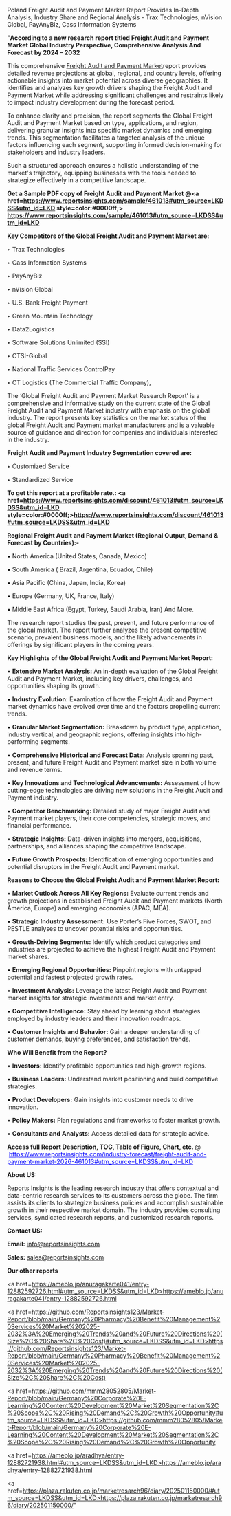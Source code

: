 Poland Freight Audit and Payment Market Report Provides In-Depth Analysis, Industry Share and Regional Analysis - Trax Technologies, nVision Global, PayAnyBiz, Cass Information Systems

"<strong>According to a new research report titled Freight Audit and Payment Market Global Industry Perspective, Comprehensive Analysis And Forecast by 2024 – 2032</strong>

This comprehensive <a href=https://www.reportsinsights.com/sample/461013>Freight Audit and Payment Market</a>report provides detailed revenue projections at global, regional, and country levels, offering actionable insights into market potential across diverse geographies. It identifies and analyzes key growth drivers shaping the Freight Audit and Payment Market while addressing significant challenges and restraints likely to impact industry development during the forecast period.

To enhance clarity and precision, the report segments the Global Freight Audit and Payment Market based on type, applications, and region, delivering granular insights into specific market dynamics and emerging trends. This segmentation facilitates a targeted analysis of the unique factors influencing each segment, supporting informed decision-making for stakeholders and industry leaders.

Such a structured approach ensures a holistic understanding of the market's trajectory, equipping businesses with the tools needed to strategize effectively in a competitive landscape.

<strong>Get a Sample PDF copy of Freight Audit and Payment Market </strong><strong>@<a href=https://www.reportsinsights.com/sample/461013#utm_source=LKDSS&utm_id=LKD style=color:#0000ff;> https://www.reportsinsights.com/sample/461013#utm_source=LKDSS&utm_id=LKD</a></strong></font>

<strong>Key Competitors of the Global Freight Audit and Payment Market are:</strong>

‣ Trax Technologies

‣ Cass Information Systems

‣ PayAnyBiz

‣ nVision Global

‣ U.S. Bank Freight Payment

‣ Green Mountain Technology

‣ Data2Logistics

‣ Software Solutions Unlimited (SSI)

‣ CTSI-Global

‣ National Traffic Services ControlPay

‣ CT Logistics (The Commercial Traffic Company),

The ‘Global Freight Audit and Payment Market Research Report’ is a comprehensive and informative study on the current state of the Global Freight Audit and Payment Market industry with emphasis on the global industry. The report presents key statistics on the market status of the global Freight Audit and Payment market manufacturers and is a valuable source of guidance and direction for companies and individuals interested in the industry.

<strong>Freight Audit and Payment Industry Segmentation covered are:</strong>

‣ Customized Service

‣ Standardized Service

<strong>To get this report at a profitable rate.: <a href=https://www.reportsinsights.com/discount/461013#utm_source=LKDSS&utm_id=LKD style=color:#0000ff;>https://www.reportsinsights.com/discount/461013#utm_source=LKDSS&utm_id=LKD</a></strong></font>

<strong>Regional Freight Audit and Payment Market (Regional Output, Demand &amp; Forecast by Countries):-</strong>

• North America (United States, Canada, Mexico)

• South America ( Brazil, Argentina, Ecuador, Chile)

• Asia Pacific (China, Japan, India, Korea)

• Europe (Germany, UK, France, Italy)

• Middle East Africa (Egypt, Turkey, Saudi Arabia, Iran) And More.

The research report studies the past, present, and future performance of the global market. The report further analyzes the present competitive scenario, prevalent business models, and the likely advancements in offerings by significant players in the coming years.

<strong>Key Highlights of the Global Freight Audit and Payment Market Report:</strong>

• <strong>Extensive Market Analysis:</strong> An in-depth evaluation of the Global Freight Audit and Payment Market, including key drivers, challenges, and opportunities shaping its growth.

• <strong>Industry Evolution:</strong> Examination of how the Freight Audit and Payment market dynamics have evolved over time and the factors propelling current trends.

• <strong>Granular Market Segmentation:</strong> Breakdown by product type, application, industry vertical, and geographic regions, offering insights into high-performing segments.

• <strong>Comprehensive Historical and Forecast Data:</strong> Analysis spanning past, present, and future Freight Audit and Payment market size in both volume and revenue terms.

• <strong>Key Innovations and Technological Advancements:</strong> Assessment of how cutting-edge technologies are driving new solutions in the Freight Audit and Payment industry.

• <strong>Competitor Benchmarking:</strong> Detailed study of major Freight Audit and Payment market players, their core competencies, strategic moves, and financial performance.

• <strong>Strategic Insights:</strong> Data-driven insights into mergers, acquisitions, partnerships, and alliances shaping the competitive landscape.

• <strong>Future Growth Prospects:</strong> Identification of emerging opportunities and potential disruptors in the Freight Audit and Payment market.

<strong>Reasons to Choose the Global Freight Audit and Payment Market Report:</strong>

• <strong>Market Outlook Across All Key Regions:</strong> Evaluate current trends and growth projections in established Freight Audit and Payment markets (North America, Europe) and emerging economies (APAC, MEA).

• <strong>Strategic Industry Assessment:</strong> Use Porter’s Five Forces, SWOT, and PESTLE analyses to uncover potential risks and opportunities.

• <strong>Growth-Driving Segments:</strong> Identify which product categories and industries are projected to achieve the highest Freight Audit and Payment market shares.

• <strong>Emerging Regional Opportunities:</strong> Pinpoint regions with untapped potential and fastest projected growth rates.

• <strong>Investment Analysis:</strong> Leverage the latest Freight Audit and Payment market insights for strategic investments and market entry.

• <strong>Competitive Intelligence:</strong> Stay ahead by learning about strategies employed by industry leaders and their innovation roadmaps.

• <strong>Customer Insights and Behavior:</strong> Gain a deeper understanding of customer demands, buying preferences, and satisfaction trends.

<strong>Who Will Benefit from the Report?</strong>

• <strong>Investors:</strong> Identify profitable opportunities and high-growth regions.

• <strong>Business Leaders:</strong> Understand market positioning and build competitive strategies.

• <strong>Product Developers:</strong> Gain insights into customer needs to drive innovation.

• <strong>Policy Makers:</strong> Plan regulations and frameworks to foster market growth.

• <strong>Consultants and Analysts:</strong> Access detailed data for strategic advice.
</ul>
<strong>Access full Report Description, TOC, Table of Figure, Chart, etc. </strong>@  <a href=https://www.reportsinsights.com/industry-forecast/freight-audit-and-payment-market-2026-461013#utm_source=LKDSS&utm_id=LKD style=color:#0000ff;>https://www.reportsinsights.com/industry-forecast/freight-audit-and-payment-market-2026-461013#utm_source=LKDSS&utm_id=LKD</a></font>

<strong><strong>About US</strong>:</strong>

Reports Insights is the leading research industry that offers contextual and data-centric research services to its customers across the globe. The firm assists its clients to strategize business policies and accomplish sustainable growth in their respective market domain. The industry provides consulting services, syndicated research reports, and customized research reports.

<strong>Contact US:</strong>

<p class=""""><b>Email:</b> <a href=mailto:info@reportsinsights.com>info@reportsinsights.com</a></p>
<p class=""""><b>Sales:</b> <a href=mailto:sales@reportsinsights.com>sales@reportsinsights.com</a></p>

<strong>Our other reports</strong>

<a href=https://ameblo.jp/anuragakarte041/entry-12882592726.html#utm_source=LKDSS&utm_id=LKD>https://ameblo.jp/anuragakarte041/entry-12882592726.html</a>

<a href=https://github.com/Reportsinsights123/Market-Report/blob/main/Germany%20Pharmacy%20Benefit%20Management%20Services%20Market%202025-2032%3A%20Emerging%20Trends%20and%20Future%20Directions%20(Size%2C%20Share%2C%20Cost)#utm_source=LKDSS&utm_id=LKD>https://github.com/Reportsinsights123/Market-Report/blob/main/Germany%20Pharmacy%20Benefit%20Management%20Services%20Market%202025-2032%3A%20Emerging%20Trends%20and%20Future%20Directions%20(Size%2C%20Share%2C%20Cost)</a>

<a href=https://github.com/mmm28052805/Market-Report/blob/main/Germany%20Corporate%20E-Learning%20Content%20Development%20Market%20Segmentation%2C%20Scope%2C%20Rising%20Demand%2C%20Growth%20Opportunity#utm_source=LKDSS&utm_id=LKD>https://github.com/mmm28052805/Market-Report/blob/main/Germany%20Corporate%20E-Learning%20Content%20Development%20Market%20Segmentation%2C%20Scope%2C%20Rising%20Demand%2C%20Growth%20Opportunity</a>

<a href=https://ameblo.jp/aradhya/entry-12882721938.html#utm_source=LKDSS&utm_id=LKD>https://ameblo.jp/aradhya/entry-12882721938.html</a>

<a href=https://plaza.rakuten.co.jp/marketresarch96/diary/202501150000/#utm_source=LKDSS&utm_id=LKD>https://plaza.rakuten.co.jp/marketresarch96/diary/202501150000/</a>"
